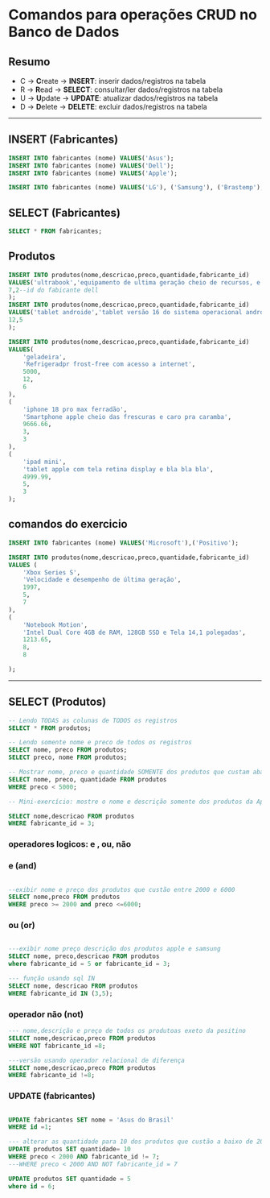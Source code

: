 # Comandos para operações CRUD no Banco de Dados

## Resumo

- C -> **C**reate   -> **INSERT**: inserir dados/registros na tabela
- R -> **R**ead     -> **SELECT**: consultar/ler dados/registros na tabela
- U -> **U**pdate   -> **UPDATE**: atualizar dados/registros na tabela
- D -> **D**elete   -> **DELETE**: excluir dados/registros na tabela

---

## INSERT (Fabricantes)

```sql
INSERT INTO fabricantes (nome) VALUES('Asus');
INSERT INTO fabricantes (nome) VALUES('Dell');
INSERT INTO fabricantes (nome) VALUES('Apple');

INSERT INTO fabricantes (nome) VALUES('LG'), ('Samsung'), ('Brastemp');
```

## SELECT (Fabricantes)

```sql
SELECT * FROM fabricantes;
```
## Produtos

```sql
INSERT INTO produtos(nome,descricao,preco,quantidade,fabricante_id)
VALUES('ultrabook','equipamento de ultima geração cheio de recursos, e etc e tal...',3999.45,
7,2--id do fabicante dell
);
INSERT INTO produtos(nome,descricao,preco,quantidade,fabricante_id)
VALUES('tablet androide','tablet versão 16 do sistema operacional androide, possui tela de 10 polegadas e armazenamento de 128 gb ',900,
12,5
);

INSERT INTO produtos(nome,descricao,preco,quantidade,fabricante_id)
VALUES(
    'geladeira',
    'Refrigeradpr frost-free com acesso a internet',
    5000,
    12,
    6
),
(
    'iphone 18 pro max ferradão',
    'Smartphone apple cheio das frescuras e caro pra caramba',
    9666.66,
    3,
    3
),
(
    'ipad mini',
    'tablet apple com tela retina display e bla bla bla',
    4999.99,
    5,
    3
);

```
## comandos do exercicio

```sql
INSERT INTO fabricantes (nome) VALUES('Microsoft'),('Positivo');

INSERT INTO produtos(nome,descricao,preco,quantidade,fabricante_id)
VALUES (
    'Xbox Series S',
    'Velocidade e desempenho de última geração',
    1997,
    5,
    7
),
(
    'Notebook Motion',
    'Intel Dual Core 4GB de RAM, 128GB SSD e Tela 14,1 polegadas',
    1213.65,
    8,
    8

);

```
---

## SELECT (Produtos)

```sql
-- Lendo TODAS as colunas de TODOS os registros
SELECT * FROM produtos;

-- Lendo somente nome e preco de todos os registros
SELECT nome, preco FROM produtos;
SELECT preco, nome FROM produtos;

-- Mostrar nome, preco e quantidade SOMENTE dos produtos que custam abaixo de 5000
SELECT nome, preco, quantidade FROM produtos
WHERE preco < 5000;

-- Mini-exercício: mostre o nome e descrição somente dos produtos da Apple

SELECT nome,descricao FROM produtos
WHERE fabricante_id = 3;

```

### operadores logicos: e , ou, não

### e (and)

```sql

--exibir nome e preço dos produtos que custão entre 2000 e 6000
SELECT nome,preco FROM produtos
WHERE preco >= 2000 and preco <=6000;

```

### ou (or)

```sql

---exibir nome preço descrição dos produtos apple e samsung
SELECT nome, preco,descricao FROM produtos
where fabricante_id = 5 or fabricante_id = 3;

--- função usando sql IN 
SELECT nome, descricao FROM produtos
WHERE fabricante_id IN (3,5);
```

### operador não (not)

```sql
--- nome,descrição e preço de todos os produtoas exeto da positino
SELECT nome,descricao,preco FROM produtos
WHERE NOT fabricante_id =8;

---versão usando operador relacional de diferença
SELECT nome,descricao,preco FROM produtos
WHERE fabricante_id !=8;
```

### UPDATE (fabricantes)

```sql

UPDATE fabricantes SET nome = 'Asus do Brasil'
WHERE id =1;

--- alterar as quantidade para 10 dos produtos que custão a baixo de 2000 exeto microssoft
UPDATE produtos SET quantidade= 10
WHERE preco < 2000 AND fabricante_id != 7;
---WHERE preco < 2000 AND NOT fabricante_id = 7

UPDATE produtos SET quantidade = 5
where id = 6;
```

